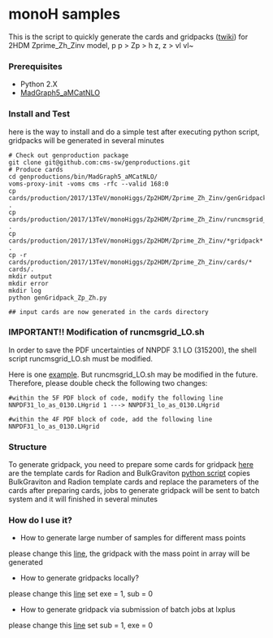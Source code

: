 # monoH samples
This is the script to quickly generate the cards and gridpacks ([twiki](https://twiki.cern.ch/twiki/bin/viewauth/CMS/QuickGuideMadGraph5aMCatNLO#Create_the_gridpacks_for_each_pr)) for 2HDM Zprime_Zh_Zinv model, p p > Zp > h z, z > vl vl~

### Prerequisites
* Python 2.X
* [MadGraph5_aMCatNLO](https://launchpad.net/mg5amcnlo)

### Install and Test
here is the way to install and do a simple test
after executing python script, gridpacks will be generated in several minutes

```
# Check out genproduction package
git clone git@github.com:cms-sw/genproductions.git
# Produce cards
cd genproductions/bin/MadGraph5_aMCatNLO/
voms-proxy-init -voms cms -rfc --valid 168:0
cp cards/production/2017/13TeV/monoHiggs/Zp2HDM/Zprime_Zh_Zinv/genGridpack_Zp_Zh.py .
cp cards/production/2017/13TeV/monoHiggs/Zp2HDM/Zprime_Zh_Zinv/runcmsgrid_LO.sh .
cp cards/production/2017/13TeV/monoHiggs/Zp2HDM/Zprime_Zh_Zinv/*gridpack* .
cp -r cards/production/2017/13TeV/monoHiggs/Zp2HDM/Zprime_Zh_Zinv/cards/* cards/. 
mkdir output
mkdir error
mkdir log
python genGridpack_Zp_Zh.py

## input cards are now generated in the cards directory
```

### IMPORTANT!! Modification of runcmsgrid_LO.sh
In order to save the PDF uncertainties of NNPDF 3.1 LO (315200), the shell 
script runcmsgrid_LO.sh must be modified. 

Here is one [example](runcmsgrid_LO.sh). But runcmsgrid_LO.sh may be 
modified in the future. Therefore, please double check the following two changes:

```
#within the 5F PDF block of code, modify the following line
NNPDF31_lo_as_0130.LHgrid 1 ---> NNPDF31_lo_as_0130.LHgrid

#within the 4F PDF block of code, add the following line
NNPDF31_lo_as_0130.LHgrid 

```

### Structure
To generate gridpack, you need to prepare some cards for gridpack
[here](cards/) are the template cards for Radion and BulkGraviton
[python script](genGridpack_Zp_Zh.py) copies BulkGraviton and Radion template cards and replace the parameters of the cards
after preparing cards, jobs to generate gridpack will be sent to batch system and it will finished in several minutes 

### How do I use it?
* How to generate large number of samples for different mass points

please change this [line](genGridpack_Zp_Zh.py#L15), the gridpack with the mass point in array will be generated

* How to generate gridpacks locally?

please change this [line](genGridpack_Zp_Zh.py#L7-L8)
set exe = 1, sub = 0

* How to generate gridpack via submission of batch jobs at lxplus

please change this [line](genGridpack_Zp_Zh.py#L7-L8)
set sub = 1, exe = 0
